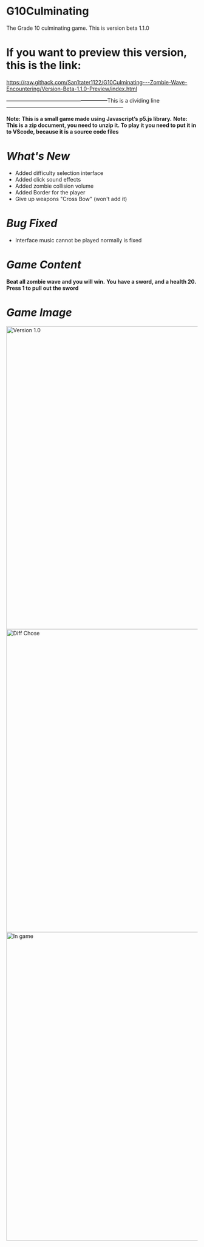 # G10Culminating
The Grade 10 culminating game. This is version beta 1.1.0

# If you want to preview this version, this is the link:
https://raw.githack.com/San1tater1122/G10Culminating---Zombie-Wave-Encountering/Version-Beta-1.1.0-Preview/index.html

———————————————————This is a dividing line——————————————————————


**Note: This is a small game made using Javascript’s p5.js library.**
**Note: This is a zip document, you need to unzip it. To play it you need to put it in to VScode, because it is a source code files**

# _**What's New**_

- Added difficulty selection interface
- Added click sound effects
- Added zombie collision volume
- Added Border for the player
- Give up weapons "Cross Bow" (won't add it)

# _**Bug Fixed**_

- Interface music cannot be played normally is fixed

#  **_Game Content_**
**Beat all zombie wave and you will win.**
**You have a sword, and a health 20.**
**Press 1 to pull out the sword**

# _**Game Image**_
<img width="798" alt="Version 1.0" src="https://github.com/IMJH1122/G10Culminating/assets/98987733/4d8792aa-3c93-4765-b49b-e7e43422dce8">

<img width="798" alt="Diff Chose" src="https://github.com/San1tater1122/G10Culminating---Zombie-Wave-Encountering/assets/98987733/a1753cb1-a0a1-4a17-ab93-34c56b9a50b0">

<img width="813" alt="In game" src="https://github.com/IMJH1122/G10Culminating/assets/98987733/37920ab6-3b33-4c3f-948c-c839a5cc1abd">
